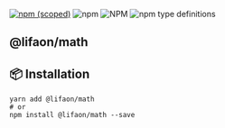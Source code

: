 [![npm (scoped)](https://img.shields.io/npm/v/@lifaon/math.svg)](https://www.npmjs.com/package/@lifaon/math)
![npm](https://img.shields.io/npm/dm/@lifaon/math.svg)
![NPM](https://img.shields.io/npm/l/@lifaon/math.svg)
![npm type definitions](https://img.shields.io/npm/types/@lifaon/math.svg)

## @lifaon/math


## 📦 Installation

```shell
yarn add @lifaon/math
# or
npm install @lifaon/math --save
```
